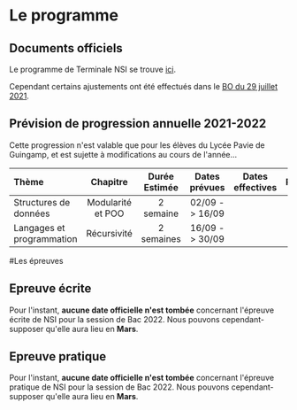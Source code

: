 # Le programme
## Documents officiels
Le programme de Terminale NSI se trouve [ici](https://cache.media.eduscol.education.fr/file/SPE8_MENJ_25_7_2019/93/3/spe247_annexe_1158933.pdf).

Cependant certains ajustements ont été effectués dans le [BO du 29 juillet 2021](https://www.education.gouv.fr/bo/21/Hebdo30/MENE2121274N.htm).

## Prévision de progression annuelle 2021-2022

Cette progression n'est valable que pour les élèves du Lycée Pavie de Guingamp, et est sujette à modifications au cours de l'année...

| Thème | Chapitre | Durée Estimée | Dates prévues | Dates effectives | Remarques |
| :---  | :---:    | :---:         | :---:         | :---:            | ---:      |
| Structures de données | Modularité et POO | 2 semaine | 02/09 -> 16/09 | | |
| Langages et programmation | Récursivité | 2 semaines | 16/09 -> 30/09 | | | 


#Les épreuves

## Epreuve écrite

Pour l'instant, **aucune date officielle n'est tombée** concernant l'épreuve écrite de NSI pour la session de Bac 2022. Nous pouvons cependant- supposer qu'elle aura lieu en **Mars**.

## Epreuve pratique

Pour l'instant, **aucune date officielle n'est tombée** concernant l'épreuve pratique de NSI pour la session de Bac 2022. Nous pouvons cependant- supposer qu'elle aura lieu en **Mars**.